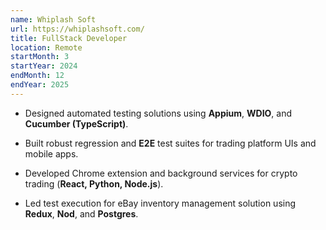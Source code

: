 ```yaml
---
name: Whiplash Soft
url: https://whiplashsoft.com/
title: FullStack Developer
location: Remote
startMonth: 3
startYear: 2024
endMonth: 12
endYear: 2025
---
```


<!-- - Chrome extension for cryto trading using **React**, **MAUI**, **Node**, **Express**, **Mongo**
- Background service for Crypto Trading, Using **Python**, Bybit API, Poloniex API, Trading View, Uniswap GraphQL.
- Ebay Inventory Management, Using **React**, **Redux**, **Node**, **Express**, **Postgres**, Ebay API
- Automation Testing Using **Appium** with WDIO and **Cucumber** on **Typescript** -->


- Designed automated testing solutions using **Appium**, **WDIO**, and **Cucumber (TypeScript)**.

- Built robust regression and **E2E** test suites for trading platform UIs and mobile apps.

- Developed Chrome extension and background services for crypto trading (**React, Python, Node.js**).

- Led test execution for eBay inventory management solution using **Redux**, **Nod**, and **Postgres**.